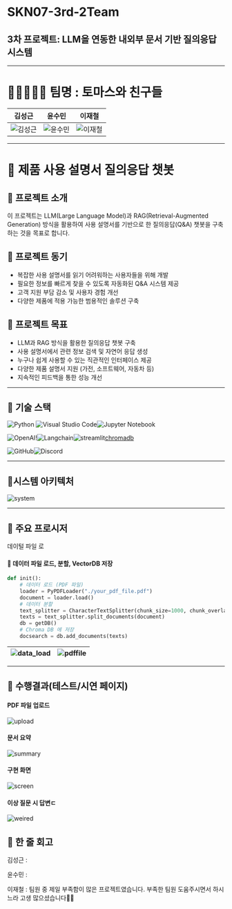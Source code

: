 # SKN07-3rd-2Team
## 3차 프로젝트: LLM을 연동한 내외부 문서 기반 질의응답 시스템

---

# 🏃🏃‍♂️🏃‍♀️ 팀명 : 토마스와 친구들
|김성근|윤수민|이재철|
|---|---|---|
|![김성근]()|![윤수민]()|![이재철]()|


 ---
 
# 📜 제품 사용 설명서 질의응답 챗봇
## 🔖 프로젝트 소개
이 프로젝트는 LLM(Large Language Model)과 RAG(Retrieval-Augmented Generation) 방식을 활용하여 사용 설명서를 기반으로 한 질의응답(Q&A) 챗봇을 구축하는 것을 목표로 합니다.
## 🔖 프로젝트 동기
- 복잡한 사용 설명서를 읽기 어려워하는 사용자들을 위해 개발
- 필요한 정보를 빠르게 찾을 수 있도록 자동화된 Q&A 시스템 제공
- 고객 지원 부담 감소 및 사용자 경험 개선
- 다양한 제품에 적용 가능한 범용적인 솔루션 구축
## 🔖 프로젝트 목표
- LLM과 RAG 방식을 활용한 질의응답 챗봇 구축
- 사용 설명서에서 관련 정보 검색 및 자연어 응답 생성
- 누구나 쉽게 사용할 수 있는 직관적인 인터페이스 제공
- 다양한 제품 설명서 지원 (가전, 소프트웨어, 자동차 등)
- 지속적인 피드백을 통한 성능 개선

---

## 🔨 기술 스택
![Python](https://img.shields.io/badge/python-3670A0?style=for-the-badge&logo=python&logoColor=ffdd54) ![Visual Studio Code](https://img.shields.io/badge/Visual%20Studio%20Code-0078d7.svg?style=for-the-badge&logo=visual-studio-code&logoColor=white)![Jupyter Notebook](https://img.shields.io/badge/jupyter-%23FA0F00.svg?style=for-the-badge&logo=jupyter&logoColor=white)

![OpenAI](https://a11ybadges.com/badge?logo=openai)!![Langchain](https://camo.githubusercontent.com/4f7aaf07d9e13fd95b27d2db63e0712cfe0ed4588a6ac1b7b3cb505af6d37abe/68747470733a2f2f696d672e736869656c64732e696f2f62616467652f6c616e67636861696e2d4637444631453f7374796c653d666f722d7468652d6261646765266c6f676f3d6c616e67636861696e266c6f676f436f6c6f723d626c61636b)![streamlit](https://camo.githubusercontent.com/a79929766bd74e02c10f8a234c6037dacc4d0a1d5d73c4fc1bad339b253a82a7/68747470733a2f2f696d672e736869656c64732e696f2f62616467652f73747265616d6c69742532302d2532334646303030302e7376673f7374796c653d666f722d7468652d6261646765266c6f676f3d73747265616d6c6974266c6f676f436f6c6f723d7768697465)[chromadb](https://github.com/pladata-encore/SKN07-3rd-2Team/blob/main/image/chromadb.jpg)

![GitHub](https://img.shields.io/badge/github-%23121011.svg?style=for-the-badge&logo=github&logoColor=white)![Discord](https://img.shields.io/badge/Discord-%235865F2.svg?style=for-the-badge&logo=discord&logoColor=white)

---

## 📂시스템 아키텍처
![system](https://github.com/pladata-encore/SKN07-3rd-2Team/blob/main/image/%EC%95%84%ED%82%A4%ED%85%8D%EC%B2%98.jpg)

---

## 🔖 주요 프로시저
데이털 파일 로

#### 🔖 데이터 파일 로드, 분할, VectorDB 저장
```python
def init():
    # 데이터 로드 (PDF 파일)
    loader = PyPDFLoader("./your_pdf_file.pdf")
    document = loader.load()
    # 데이터 분할
    text_splitter = CharacterTextSplitter(chunk_size=1000, chunk_overlap=50)
    texts = text_splitter.split_documents(document)
    db = getDB()
    # Chroma DB 에 저장
    docsearch = db.add_documents(texts)
```
| ![data_load]([./images/vscode.png](https://github.com/pladata-encore/SKN07-3rd-2Team/blob/main/image/data%20load.jpg)) | ![pdffile]([./images/kb.png](https://github.com/pladata-encore/SKN07-3rd-2Team/blob/main/data/pdf%ED%8C%8C%EC%9D%BC.jpg)) |
|:-------------------------------------:|:-------------------------------------:|

 ---
 
## 🔖 수행결과(테스트/시연 페이지)
 #### PDF 파일 업로드
![upload](https://github.com/pladata-encore/SKN07-3rd-2Team/blob/main/image/fileupload.jpg)
 #### 문서 요약 
![summary](https://github.com/pladata-encore/SKN07-3rd-2Team/blob/main/image/sidebar.jpg)
 #### 구현 화면
![screen](https://github.com/pladata-encore/SKN07-3rd-2Team/blob/main/image/%EC%A0%84%EC%B2%B4%ED%99%94%EB%A9%B4.jpg)
 #### 이상 질문 시 답변ㄷ
![weired](https://github.com/pladata-encore/SKN07-3rd-2Team/blob/main/image/%EC%9D%B4%EC%83%81%EC%A7%88%EB%AC%B8.jpg)
 
## 📖 한 줄 회고
김성근 : 

윤수민 : 

이재철 : 팀원 중 제일 부족함이 많은 프로젝트였습니다. 부족한 팀원 도움주시면서 하시느라 고생 많으셨습니다🙇‍♂️
